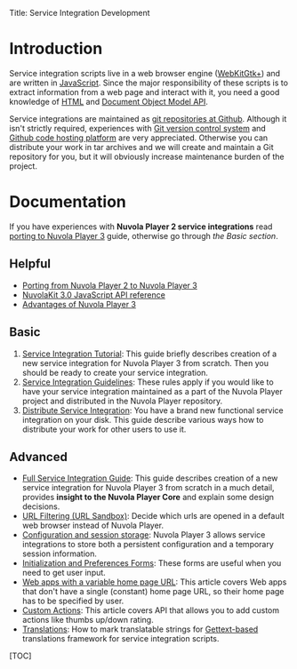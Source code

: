 Title: Service Integration Development

Introduction
============

Service integration scripts live in a web browser engine ([WebKitGtk+](http://webkitgtk.org/)) and
are written in [JavaScript](https://developer.mozilla.org/en/docs/Web/JavaScript). Since the major
responsibility of these scripts is to extract information from a web page and interact with it, you
need a good knowledge of [HTML](https://developer.mozilla.org/en-US/docs/Web/HTML) and
[Document Object Model API](https://developer.mozilla.org/en-US/docs/Web/API/Document_Object_Model).

Service integrations are maintained as [git repositories at Github](https://github.com/tiliado).
Although it isn't strictly required, experiences with [Git version control system][git] and
[Github code hosting platform][github] are very appreciated. Otherwise you can distribute your work
in tar archives and we will create and maintain a Git repository for you, but it will obviously
increase maintenance burden of the project.
 
Documentation
=============

If you have experiences with **Nuvola Player 2 service integrations** read
[porting to Nuvola Player 3]({filename}apps/porting.md) guide, otherwise go through *the Basic
section*. 

Helpful
-------
 
 * [Porting from Nuvola Player 2 to Nuvola Player 3]({filename}apps/porting.md)
 * [NuvolaKit 3.0 JavaScript API reference](apps/api_reference.html)
 * [Advantages of Nuvola Player 3]({filename}nuvola_player_3_advantages.md)
  
Basic
-----

 1. [Service Integration Tutorial]({filename}apps/tutorial.md): This guide briefly describes
    creation of a new service integration for Nuvola Player 3 from scratch. Then you should be ready
    to create your service integration.
 2. [Service Integration Guidelines]({filename}apps/guidelines.md): These rules apply if you would
    like to have your service integration maintained as a part of the Nuvola Player project and
    distributed in the Nuvola Player repository.
 3. [Distribute Service Integration]({filename}apps/distribute.md): You have a brand new functional
    service integration on your disk. This guide describe various ways how to distribute your work
    for other users to use it.

Advanced
--------

  * [Full Service Integration Guide]({filename}apps/guide.md): This guide describes creation of a new service
    integration for Nuvola Player 3 from scratch in a much detail, provides **insight to the Nuvola
    Player Core** and explain some design decisions.
  * [URL Filtering (URL Sandbox)]({filename}apps/url-filtering.md):
    Decide which urls are opened in a default web browser instead of Nuvola Player.
  * [Configuration and session storage]({filename}apps/configuration-and-session-storage.md):
    Nuvola Player 3 allows service integrations to store both a persistent configuration and a temporary session information.
  * [Initialization and Preferences Forms]({filename}apps/initialization-and-preferences-forms.md):
    These forms are useful when you need to get user input.
  * [Web apps with a variable home page URL]({filename}apps/variable-home-page-url.md):
    This article covers Web apps that don't have a single (constant) home page URL, so their home page has to be specified by user.
  * [Custom Actions]({filename}apps/custom-actions.md):
    This article covers API that allows you to add custom actions like thumbs up/down rating.
  * [Translations]({filename}apps/translations.md): How to mark translatable strings for 
    [Gettext-based](http://www.gnu.org/software/gettext/manual/gettext.html)
    translations framework for service integration scripts.
  
[git]: http://git-scm.com/
[github]: https://github.com/

[TOC]

